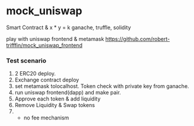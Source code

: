 
# mock_uniswap

Smart Contract & x * y = k 
ganache, truffle, solidity

play with uniswap frontend & metamask
https://github.com/robert-trifffin/mock_uniswap_frontend

### Test scenario
1. 2 ERC20 deploy.
2. Exchange contract deploy
3. set metamask tolocalhost. Token check with private key from ganache.
4. run uniswap frontend(dapp) and make pair.
5. Approve each token & add liquidity
6. Remove Liquidity & Swap tokens
7. * no fee mechanism
